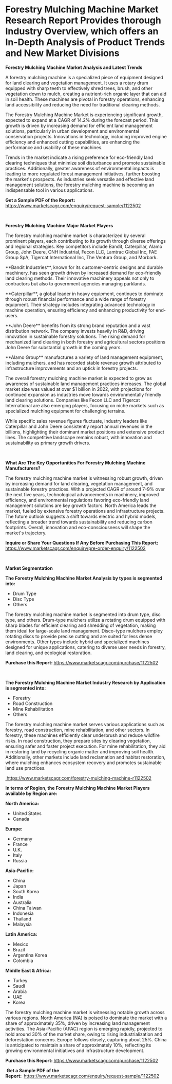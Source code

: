 <p><h1>Forestry Mulching Machine Market Research Report Provides thorough Industry Overview, which offers an In-Depth Analysis of Product Trends and New Market Divisions</h1></p><p><strong>Forestry Mulching Machine Market Analysis and Latest Trends</strong></p>
<p><p>A forestry mulching machine is a specialized piece of equipment designed for land clearing and vegetation management. It uses a rotary drum equipped with sharp teeth to effectively shred trees, brush, and other vegetation down to mulch, creating a nutrient-rich organic layer that can aid in soil health. These machines are pivotal in forestry operations, enhancing land accessibility and reducing the need for traditional clearing methods.</p><p>The Forestry Mulching Machine Market is experiencing significant growth, expected to expand at a CAGR of 14.2% during the forecast period. This growth is driven by increasing demand for efficient land management solutions, particularly in urban development and environmental conservation projects. Innovations in technology, including improved engine efficiency and enhanced cutting capabilities, are enhancing the performance and usability of these machines.</p><p>Trends in the market indicate a rising preference for eco-friendly land clearing techniques that minimize soil disturbance and promote sustainable practices. Additionally, greater awareness of environmental impacts is leading to more regulated forest management initiatives, further boosting the market's prospects. As industries seek versatile and effective land management solutions, the forestry mulching machine is becoming an indispensable tool in various applications.</p></p>
<p><strong>Get a Sample PDF of the Report:&nbsp;</strong> <a href="https://www.marketscagr.com/enquiry/request-sample/1122502?utm_campaign=2304&utm_medium=2&utm_source=Github&utm_content=ia&utm_term=16042025&utm_id=forestry-mulching-machine">https://www.marketscagr.com/enquiry/request-sample/1122502</a></p>
<p>&nbsp;</p>
<p><strong>Forestry Mulching Machine Major Market Players</strong></p>
<p><p>The forestry mulching machine market is characterized by several prominent players, each contributing to its growth through diverse offerings and regional strategies. Key competitors include Bandit, Caterpillar, Alamo Group, John Deere, CNH Industrial, Fecon LLC, Lamtrac Global Inc, FAE Group SpA, Tigercat International Inc, The Ventura Group, and Morbark.</p><p>**Bandit Industries**, known for its customer-centric designs and durable machinery, has seen growth driven by increased demand for eco-friendly land clearing methods. Their innovative machinery appeals not only to contractors but also to government agencies managing parklands.</p><p>**Caterpillar**, a global leader in heavy equipment, continues to dominate through robust financial performance and a wide range of forestry equipment. Their strategy includes integrating advanced technology in machine operation, ensuring efficiency and enhancing productivity for end-users.</p><p>**John Deere** benefits from its strong brand reputation and a vast distribution network. The company invests heavily in R&D, driving innovation in sustainable forestry solutions. The rising demand for mechanized land clearing in both forestry and agricultural sectors positions John Deere for substantial growth in the coming years.</p><p>**Alamo Group** manufactures a variety of land management equipment, including mulchers, and has recorded stable revenue growth attributed to infrastructure improvements and an uptick in forestry projects. </p><p>The overall forestry mulching machine market is expected to grow as awareness of sustainable land management practices increases. The global market size was valued at over $1 billion in 2022, with projections for continued expansion as industries move towards environmentally friendly land clearing solutions. Companies like Fecon LLC and Tigercat International are also emerging players, focusing on niche markets such as specialized mulching equipment for challenging terrains.</p><p>While specific sales revenue figures fluctuate, industry leaders like Caterpillar and John Deere consistently report annual revenues in the billions, highlighting their dominant market positions and extensive product lines. The competitive landscape remains robust, with innovation and sustainability as primary growth drivers.</p></p>
<p>&nbsp;</p>
<p><strong>What Are The Key Opportunities For Forestry Mulching Machine Manufacturers?</strong></p>
<p><p>The forestry mulching machine market is witnessing robust growth, driven by increasing demand for land clearing, vegetation management, and sustainable forestry practices. With a projected CAGR of around 7-9% over the next five years, technological advancements in machinery, improved efficiency, and environmental regulations favoring eco-friendly land management solutions are key growth factors. North America leads the market, fueled by extensive forestry operations and infrastructure projects. The future outlook suggests a shift towards electric and hybrid models, reflecting a broader trend towards sustainability and reducing carbon footprints. Overall, innovation and eco-consciousness will shape the market's trajectory.</p></p>
<p><strong>Inquire or Share Your Questions If Any Before Purchasing This Report:</strong> <a href="https://www.marketscagr.com/enquiry/pre-order-enquiry/1122502?utm_campaign=2304&utm_medium=2&utm_source=Github&utm_content=ia&utm_term=16042025&utm_id=forestry-mulching-machine">https://www.marketscagr.com/enquiry/pre-order-enquiry/1122502</a></p>
<p>&nbsp;</p>
<p><strong>Market Segmentation</strong></p>
<p><strong>The Forestry Mulching Machine Market Analysis by types is segmented into:</strong></p>
<p><ul><li>Drum Type</li><li>Disc Type</li><li>Others</li></ul></p>
<p><p>The forestry mulching machine market is segmented into drum type, disc type, and others. Drum-type mulchers utilize a rotating drum equipped with sharp blades for efficient clearing and shredding of vegetation, making them ideal for large-scale land management. Disco-type mulchers employ rotating discs to provide precise cutting and are suited for less dense environments. Other types include hybrid and specialized machines designed for unique applications, catering to diverse user needs in forestry, land clearing, and ecological restoration.</p></p>
<p><strong>Purchase this Report:&nbsp;</strong><a href="https://www.marketscagr.com/purchase/1122502?utm_campaign=2304&utm_medium=2&utm_source=Github&utm_content=ia&utm_term=16042025&utm_id=forestry-mulching-machine">https://www.marketscagr.com/purchase/1122502</a></p>
<p>&nbsp;</p>
<p><strong>The Forestry Mulching Machine Market Industry Research by Application is segmented into:</strong></p>
<p><ul><li>Forestry</li><li>Road Construction</li><li>Mine Rehabilitation</li><li>Others</li></ul></p>
<p><p>The forestry mulching machine market serves various applications such as forestry, road construction, mine rehabilitation, and other sectors. In forestry, these machines efficiently clear underbrush and reduce wildfire risks. In road construction, they prepare sites by clearing vegetation, ensuring safer and faster project execution. For mine rehabilitation, they aid in restoring land by recycling organic matter and improving soil health. Additionally, other markets include land reclamation and habitat restoration, where mulching enhances ecosystem recovery and promotes sustainable land use practices.</p></p>
<p><a href="https://www.marketscagr.com/forestry-mulching-machine-r1122502?utm_campaign=2304&utm_medium=2&utm_source=Github&utm_content=ia&utm_term=16042025&utm_id=forestry-mulching-machine">&nbsp;https://www.marketscagr.com/forestry-mulching-machine-r1122502</a></p>
<p><strong>In terms of Region, the Forestry Mulching Machine Market Players available by Region are:</strong></p>
<p>
    <p> <strong> North America: </strong>
        <ul>
            <li>United States</li>
            <li>Canada</li>
        </ul>
        </p> 
    <p> <strong> Europe: </strong>
        <ul>
            <li>Germany</li>
            <li>France</li>
            <li>U.K.</li>
            <li>Italy</li>
            <li>Russia</li>
        </ul>
        </p> 
    <p> <strong> Asia-Pacific: </strong>
        <ul>
            <li>China</li>
            <li>Japan</li>
            <li>South Korea</li>
            <li>India</li>
            <li>Australia</li>
            <li>China Taiwan</li>
            <li>Indonesia</li>
            <li>Thailand</li>
            <li>Malaysia</li>
        </ul>
        </p> 
    <p> <strong> Latin America: </strong>
        <ul>
            <li>Mexico</li>
            <li>Brazil</li>
            <li>Argentina Korea</li>
            <li>Colombia</li>
        </ul>
        </p> 
    <p> <strong> Middle East & Africa: </strong>
        <ul>
            <li>Turkey</li>
            <li>Saudi</li>
            <li>Arabia</li>
            <li>UAE</li>
            <li>Korea</li>
        </ul>
    </p>
    </p>
<p><p>The forestry mulching machine market is witnessing notable growth across various regions. North America (NA) is poised to dominate the market with a share of approximately 35%, driven by increasing land management activities. The Asia-Pacific (APAC) region is emerging rapidly, projected to hold around 30% of the market share, owing to rising industrialization and deforestation concerns. Europe follows closely, capturing about 25%. China is anticipated to maintain a share of approximately 10%, reflecting its growing environmental initiatives and infrastructure development.</p></p>
<p><strong>Purchase this Report: </strong><a href="https://www.marketscagr.com/purchase/1122502?utm_campaign=2304&utm_medium=2&utm_source=Github&utm_content=ia&utm_term=16042025&utm_id=forestry-mulching-machine">https://www.marketscagr.com/purchase/1122502</a></p>
<p>&nbsp;<strong>Get a Sample PDF of the Report:&nbsp;&nbsp;</strong><a href="https://www.marketscagr.com/enquiry/request-sample/1122502?utm_campaign=2304&utm_medium=2&utm_source=Github&utm_content=ia&utm_term=16042025&utm_id=forestry-mulching-machine">https://www.marketscagr.com/enquiry/request-sample/1122502</a></p>
<p><strong></strong></p>
<p><p></p><p></p><p></p></p>